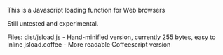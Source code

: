 This is a Javascript loading function for Web browsers

Still untested and experimental.

Files:
dist/jsload.js  - Hand-minified version, currently 255 bytes, easy to inline
jsload.coffee   - More readable Coffeescript version
